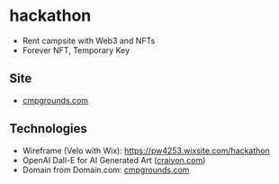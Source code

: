 # hackathon
- Rent campsite with Web3 and NFTs
- Forever NFT, Temporary Key

## Site 
- [cmpgrounds.com](cmpgrounds.com)

## Technologies
- Wireframe (Velo with Wix): https://pw4253.wixsite.com/hackathon
- OpenAI Dall-E for AI Generated Art ([craiyon.com](craiyon.com)) 
- Domain from Domain.com: [cmpgrounds.com](cmpgrounds.com)


